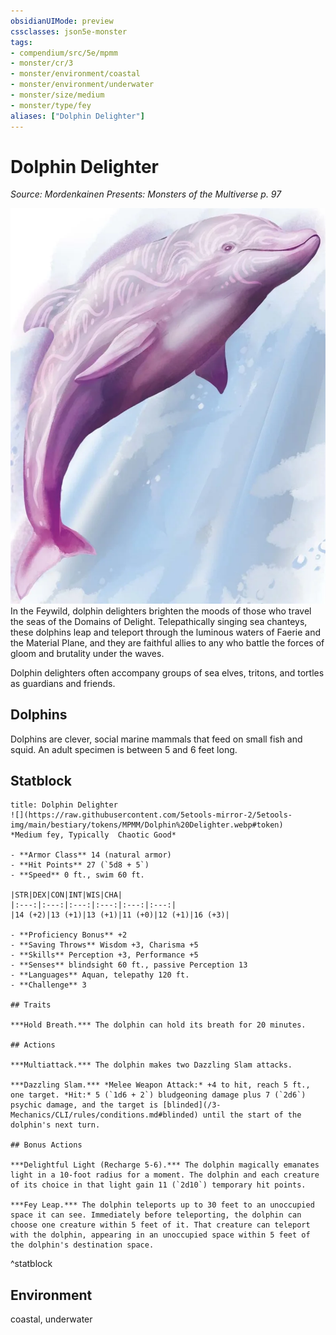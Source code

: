 ```yaml
---
obsidianUIMode: preview
cssclasses: json5e-monster
tags:
- compendium/src/5e/mpmm
- monster/cr/3
- monster/environment/coastal
- monster/environment/underwater
- monster/size/medium
- monster/type/fey
aliases: ["Dolphin Delighter"]
---
```

# Dolphin Delighter
*Source: Mordenkainen Presents: Monsters of the Multiverse p. 97*  

![](https://raw.githubusercontent.com/5etools-mirror-2/5etools-img/main/bestiary/MPMM/Dolphin%20Delighter.webp#right)  
In the Feywild, dolphin delighters brighten the moods of those who travel the seas of the Domains of Delight. Telepathically singing sea chanteys, these dolphins leap and teleport through the luminous waters of Faerie and the Material Plane, and they are faithful allies to any who battle the forces of gloom and brutality under the waves.

Dolphin delighters often accompany groups of sea elves, tritons, and tortles as guardians and friends.

## Dolphins

Dolphins are clever, social marine mammals that feed on small fish and squid. An adult specimen is between 5 and 6 feet long.


## Statblock

```ad-statblock
title: Dolphin Delighter
![](https://raw.githubusercontent.com/5etools-mirror-2/5etools-img/main/bestiary/tokens/MPMM/Dolphin%20Delighter.webp#token)
*Medium fey, Typically  Chaotic Good*

- **Armor Class** 14 (natural armor)
- **Hit Points** 27 (`5d8 + 5`) 
- **Speed** 0 ft., swim 60 ft.

|STR|DEX|CON|INT|WIS|CHA|
|:---:|:---:|:---:|:---:|:---:|:---:|
|14 (+2)|13 (+1)|13 (+1)|11 (+0)|12 (+1)|16 (+3)|

- **Proficiency Bonus** +2
- **Saving Throws** Wisdom +3, Charisma +5
- **Skills** Perception +3, Performance +5
- **Senses** blindsight 60 ft., passive Perception 13
- **Languages** Aquan, telepathy 120 ft.
- **Challenge** 3

## Traits

***Hold Breath.*** The dolphin can hold its breath for 20 minutes.

## Actions

***Multiattack.*** The dolphin makes two Dazzling Slam attacks.

***Dazzling Slam.*** *Melee Weapon Attack:* +4 to hit, reach 5 ft., one target. *Hit:* 5 (`1d6 + 2`) bludgeoning damage plus 7 (`2d6`) psychic damage, and the target is [blinded](/3-Mechanics/CLI/rules/conditions.md#blinded) until the start of the dolphin's next turn.

## Bonus Actions

***Delightful Light (Recharge 5-6).*** The dolphin magically emanates light in a 10-foot radius for a moment. The dolphin and each creature of its choice in that light gain 11 (`2d10`) temporary hit points.

***Fey Leap.*** The dolphin teleports up to 30 feet to an unoccupied space it can see. Immediately before teleporting, the dolphin can choose one creature within 5 feet of it. That creature can teleport with the dolphin, appearing in an unoccupied space within 5 feet of the dolphin's destination space.
```
^statblock

## Environment

coastal, underwater